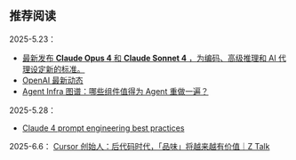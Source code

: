 

## 推荐阅读
2025-5.23：

- [最新发布 **Claude Opus 4** 和 **Claude Sonnet 4** ，为编码、高级推理和 AI 代理设定新的标准。](https://www.anthropic.com/news/claude-4)
- [OpenAI 最新动态](https://openai.com/blog/)
- [Agent Infra 图谱：哪些组件值得为 Agent 重做一遍？](https://mp.weixin.qq.com/s/9I2GccOVm_2hNzLGlaZ5_g)

2025-5.28：
- [Claude 4 prompt engineering best practices](https://docs.anthropic.com/en/docs/build-with-claude/prompt-engineering/claude-4-best-practices)

2025-6.6：
[Cursor 创始人：后代码时代，「品味」将越来越有价值｜Z Talk](https://mp.weixin.qq.com/s/XUKSAonVpwTXKyfkQ979LQ)